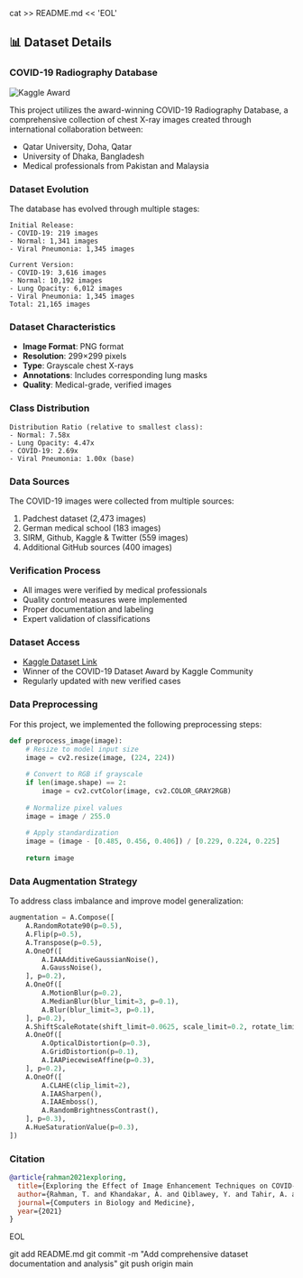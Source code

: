 cat >> README.md << 'EOL'

## 📊 Dataset Details

### COVID-19 Radiography Database
![Kaggle Award](https://img.shields.io/badge/Kaggle-Dataset%20Award%20Winner-blue)

This project utilizes the award-winning COVID-19 Radiography Database, a comprehensive collection of chest X-ray images created through international collaboration between:
- Qatar University, Doha, Qatar
- University of Dhaka, Bangladesh
- Medical professionals from Pakistan and Malaysia

### Dataset Evolution
The database has evolved through multiple stages:
```
Initial Release:
- COVID-19: 219 images
- Normal: 1,341 images
- Viral Pneumonia: 1,345 images

Current Version:
- COVID-19: 3,616 images
- Normal: 10,192 images
- Lung Opacity: 6,012 images
- Viral Pneumonia: 1,345 images
Total: 21,165 images
```

### Dataset Characteristics
- **Image Format**: PNG format
- **Resolution**: 299×299 pixels
- **Type**: Grayscale chest X-rays
- **Annotations**: Includes corresponding lung masks
- **Quality**: Medical-grade, verified images

### Class Distribution
```
Distribution Ratio (relative to smallest class):
- Normal: 7.58x
- Lung Opacity: 4.47x
- COVID-19: 2.69x
- Viral Pneumonia: 1.00x (base)
```

### Data Sources
The COVID-19 images were collected from multiple sources:
1. Padchest dataset (2,473 images)
2. German medical school (183 images)
3. SIRM, Github, Kaggle & Twitter (559 images)
4. Additional GitHub sources (400 images)

### Verification Process
- All images were verified by medical professionals
- Quality control measures were implemented
- Proper documentation and labeling
- Expert validation of classifications

### Dataset Access
- [Kaggle Dataset Link](https://www.kaggle.com/datasets/tawsifurrahman/covid19-radiography-database)
- Winner of the COVID-19 Dataset Award by Kaggle Community
- Regularly updated with new verified cases

### Data Preprocessing
For this project, we implemented the following preprocessing steps:
```python
def preprocess_image(image):
    # Resize to model input size
    image = cv2.resize(image, (224, 224))
    
    # Convert to RGB if grayscale
    if len(image.shape) == 2:
        image = cv2.cvtColor(image, cv2.COLOR_GRAY2RGB)
    
    # Normalize pixel values
    image = image / 255.0
    
    # Apply standardization
    image = (image - [0.485, 0.456, 0.406]) / [0.229, 0.224, 0.225]
    
    return image
```

### Data Augmentation Strategy
To address class imbalance and improve model generalization:
```python
augmentation = A.Compose([
    A.RandomRotate90(p=0.5),
    A.Flip(p=0.5),
    A.Transpose(p=0.5),
    A.OneOf([
        A.IAAAdditiveGaussianNoise(),
        A.GaussNoise(),
    ], p=0.2),
    A.OneOf([
        A.MotionBlur(p=0.2),
        A.MedianBlur(blur_limit=3, p=0.1),
        A.Blur(blur_limit=3, p=0.1),
    ], p=0.2),
    A.ShiftScaleRotate(shift_limit=0.0625, scale_limit=0.2, rotate_limit=45, p=0.2),
    A.OneOf([
        A.OpticalDistortion(p=0.3),
        A.GridDistortion(p=0.1),
        A.IAAPiecewiseAffine(p=0.3),
    ], p=0.2),
    A.OneOf([
        A.CLAHE(clip_limit=2),
        A.IAASharpen(),
        A.IAAEmboss(),
        A.RandomBrightnessContrast(),
    ], p=0.3),
    A.HueSaturationValue(p=0.3),
])
```

### Citation
```bibtex
@article{rahman2021exploring,
  title={Exploring the Effect of Image Enhancement Techniques on COVID-19 Detection using Chest X-ray Images},
  author={Rahman, T. and Khandakar, A. and Qiblawey, Y. and Tahir, A. and Kiranyaz, S. and Kashem, S.B.A. and Islam, M.T. and Maadeed, S.A. and Zughaier, S.M. and Khan, M.S. and Chowdhury, M.E.},
  journal={Computers in Biology and Medicine},
  year={2021}
}
```
EOL

git add README.md
git commit -m "Add comprehensive dataset documentation and analysis"
git push origin main
